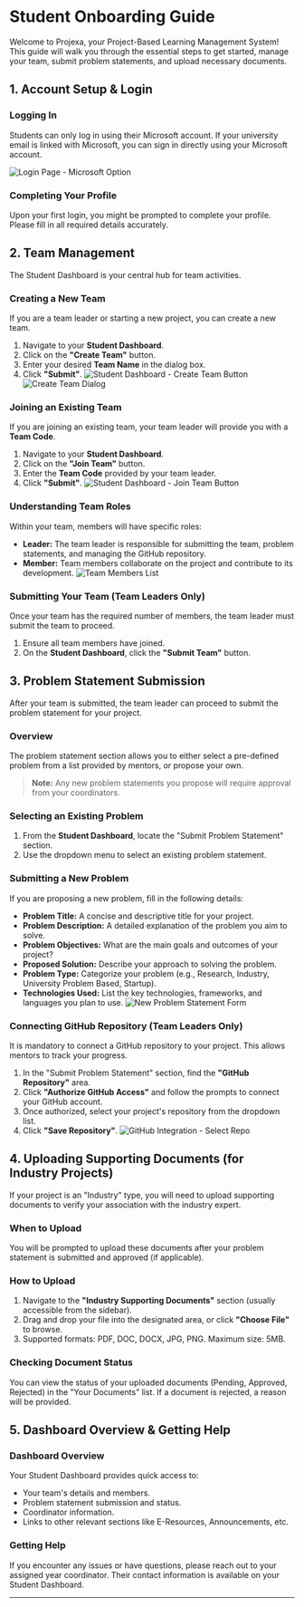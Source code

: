 # Student Onboarding Guide

Welcome to Projexa, your Project-Based Learning Management System! This guide will walk you through the essential steps to get started, manage your team, submit problem statements, and upload necessary documents.

## 1. Account Setup & Login

### Logging In

Students can only log in using their Microsoft account. If your university email is linked with Microsoft, you can sign in directly using your Microsoft account.

![Login Page - Microsoft Option](assets/images/login_email_entry.png)

### Completing Your Profile

Upon your first login, you might be prompted to complete your profile. Please fill in all required details accurately.

## 2. Team Management

The Student Dashboard is your central hub for team activities.

### Creating a New Team

If you are a team leader or starting a new project, you can create a new team.

1.  Navigate to your **Student Dashboard**.
2.  Click on the **"Create Team"** button.
3.  Enter your desired **Team Name** in the dialog box.
4.  Click **"Submit"**.
    ![Student Dashboard - Create Team Button](assets/images/dashboard_create_team_button.png)
    ![Create Team Dialog](assets/images/create_team_dialog.png)

### Joining an Existing Team

If you are joining an existing team, your team leader will provide you with a **Team Code**.

1.  Navigate to your **Student Dashboard**.
2.  Click on the **"Join Team"** button.
3.  Enter the **Team Code** provided by your team leader.
4.  Click **"Submit"**.
    ![Student Dashboard - Join Team Button](assets/images/dashboard_create_team_button.png)

### Understanding Team Roles

Within your team, members will have specific roles:

- **Leader:** The team leader is responsible for submitting the team, problem statements, and managing the GitHub repository.
- **Member:** Team members collaborate on the project and contribute to its development.
  ![Team Members List](assets/images/team_members_list.png)

### Submitting Your Team (Team Leaders Only)

Once your team has the required number of members, the team leader must submit the team to proceed.

1.  Ensure all team members have joined.
2.  On the **Student Dashboard**, click the **"Submit Team"** button.

## 3. Problem Statement Submission

After your team is submitted, the team leader can proceed to submit the problem statement for your project.

### Overview

The problem statement section allows you to either select a pre-defined problem from a list provided by mentors, or propose your own.

> **Note:** Any new problem statements you propose will require approval from your coordinators.

### Selecting an Existing Problem

1.  From the **Student Dashboard**, locate the "Submit Problem Statement" section.
2.  Use the dropdown menu to select an existing problem statement.

### Submitting a New Problem

If you are proposing a new problem, fill in the following details:

- **Problem Title:** A concise and descriptive title for your project.
- **Problem Description:** A detailed explanation of the problem you aim to solve.
- **Problem Objectives:** What are the main goals and outcomes of your project?
- **Proposed Solution:** Describe your approach to solving the problem.
- **Problem Type:** Categorize your problem (e.g., Research, Industry, University Problem Based, Startup).
- **Technologies Used:** List the key technologies, frameworks, and languages you plan to use.
  ![New Problem Statement Form](assets/images/new_problem_form.png)

### Connecting GitHub Repository (Team Leaders Only)

It is mandatory to connect a GitHub repository to your project. This allows mentors to track your progress.

1.  In the "Submit Problem Statement" section, find the **"GitHub Repository"** area.
2.  Click **"Authorize GitHub Access"** and follow the prompts to connect your GitHub account.
3.  Once authorized, select your project's repository from the dropdown list.
4.  Click **"Save Repository"**.
    ![GitHub Integration - Select Repo](assets/images/github_select_repo.png)

## 4. Uploading Supporting Documents (for Industry Projects)

If your project is an "Industry" type, you will need to upload supporting documents to verify your association with the industry expert.

### When to Upload

You will be prompted to upload these documents after your problem statement is submitted and approved (if applicable).

### How to Upload

1.  Navigate to the **"Industry Supporting Documents"** section (usually accessible from the sidebar).
2.  Drag and drop your file into the designated area, or click **"Choose File"** to browse.
3.  Supported formats: PDF, DOC, DOCX, JPG, PNG. Maximum size: 5MB.

### Checking Document Status

You can view the status of your uploaded documents (Pending, Approved, Rejected) in the "Your Documents" list. If a document is rejected, a reason will be provided.

## 5. Dashboard Overview & Getting Help

### Dashboard Overview

Your Student Dashboard provides quick access to:

- Your team's details and members.
- Problem statement submission and status.
- Coordinator information.
- Links to other relevant sections like E-Resources, Announcements, etc.

### Getting Help

If you encounter any issues or have questions, please reach out to your assigned year coordinator. Their contact information is available on your Student Dashboard.

---
